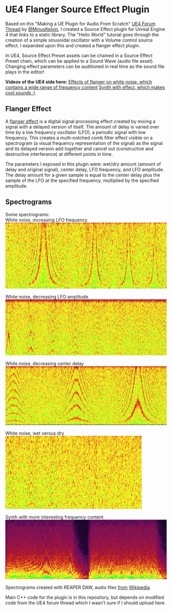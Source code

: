 # UE4 Flanger Source Effect Plugin 

Based on this "Making a UE Plugin for Audio From Scratch" [UE4 Forum Thread](https://forums.unrealengine.com/development-discussion/audio/1825473-making-a-ue-plugin-for-audio-from-scratch) by [@MinusKelvin](https://twitter.com/minuskelvin), I created a Source Effect plugin for Unreal Engine 4 that links to a static library. The "Hello World" tutorial goes through the creation of a simple sinusoidal oscillator with a Volume control source effect. I expanded upon this and created a flanger effect plugin. 

In UE4, Source Effect Preset assets can be chained in a Source Effect Preset chain, which can be applied to a Sound Wave (audio file asset). Changing effect parameters can be auditioned in real time as the sound file plays in the editor! 

**Videos of the UE4 side here:**
[Effects of flanger on white noise, which contains a wide range of frequency content](link)
[Synth with effect, which makes cool sounds :)](link) 


## Flanger Effect
A [flanger effect](https://en.wikipedia.org/wiki/Flanging) is a digital signal processing effect created by mixing a signal with a delayed version of itself. The amount of delay is varied over time by a low frequency oscillator (LFO), a periodic signal with low frequency. This creates a multi-notched comb filter effect visible on a spectrogram (a visual frequency representation of the signal) as the signal and its delayed version add together and cancel out (constructive and destructive interference) at different points in time. 

The parameters I exposed in this plugin were: wet/dry amount (amount of delay and original signal), center delay, LFO frequency, and LFO amplitude. The delay amount for a given sample is equal to the center delay plus the sample of the LFO at the specified frequency, multiplied by the specified amplitude.  

## Spectrograms
Some spectrograms:   
White noise, increasing LFO frequency  
![White noise, increasing LFO frequency](wn_inc_freq.jpg)  

White noise, decreasing LFO amplitude  
![White noise, decreasing LFO amplitude](wn_dec_amp.jpg)  

White noise, decreasing center delay  
![White noise, decreasing center delay](dec_ctr_del.jpg)  

White noise, wet versus dry  
![White noise, wet versus dry](wet_dry.jpg)  

Synth with more interesting frequency content  
![Synth with more interesting frequency content](synth.jpg)  

Spectrograms created with REAPER DAW, audio files [from](https://upload.wikimedia.org/wikipedia/commons/9/98/White-noise-sound-20sec-mono-44100Hz.ogg) [Wikipedia](https://upload.wikimedia.org/wikipedia/commons/5/56/Flanging_effect.ogg). 

Main C++ code for the plugin is in this repository, but depends on modified code from the UE4 forum thread which I wasn't sure if I should upload here. 